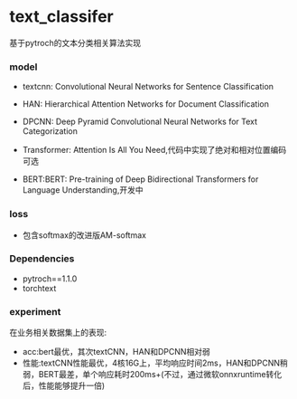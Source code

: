 # text_classifer
基于pytroch的文本分类相关算法实现
### model
- textcnn: Convolutional Neural Networks for Sentence Classification 

- HAN: Hierarchical Attention Networks for Document Classification

- DPCNN: Deep Pyramid Convolutional Neural Networks for Text Categorization

- Transformer: Attention Is All You Need,代码中实现了绝对和相对位置编码可选

- BERT:BERT: Pre-training of Deep Bidirectional Transformers for Language Understanding,开发中

### loss
- 包含softmax的改进版AM-softmax

### Dependencies
- pytroch==1.1.0
- torchtext

### experiment
在业务相关数据集上的表现:
- acc:bert最优，其次textCNN，HAN和DPCNN相对弱
- 性能:textCNN性能最优，4核16G上，平均响应时间2ms，HAN和DPCNN稍弱，BERT最差，单个响应耗时200ms+(不过，通过微软onnxruntime转化后，性能能够提升一倍)

